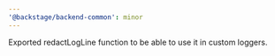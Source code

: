 ```yaml
---
'@backstage/backend-common': minor
---
```


Exported redactLogLine function to be able to use it in custom loggers.
